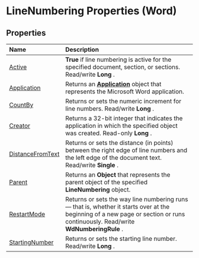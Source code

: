
# LineNumbering Properties (Word)

## Properties



|**Name**|**Description**|
|:-----|:-----|
|[Active](31b62e8f-a254-21aa-97bf-d9114f0605a8.md)| **True** if line numbering is active for the specified document, section, or sections. Read/write **Long** .|
|[Application](1669eea8-4ed6-da31-184f-3491e2a7b24f.md)|Returns an  **[Application](d1cf6f8f-4e88-bf01-93b4-90a83f79cb44.md)** object that represents the Microsoft Word application.|
|[CountBy](7cb90bfb-84a9-d52f-f406-7bef835744d3.md)|Returns or sets the numeric increment for line numbers. Read/write  **Long** .|
|[Creator](701e2f58-272c-d24d-367a-a5db952ae106.md)|Returns a 32-bit integer that indicates the application in which the specified object was created. Read-only  **Long** .|
|[DistanceFromText](cc541a06-5216-1a7a-9db1-172c94272d31.md)|Returns or sets the distance (in points) between the right edge of line numbers and the left edge of the document text. Read/write  **Single** .|
|[Parent](64feebf9-42e3-d5b3-191b-55c6d62d64b0.md)|Returns an  **Object** that represents the parent object of the specified **LineNumbering** object.|
|[RestartMode](f812d5ab-4921-5d6e-a2f8-51d324c29333.md)|Returns or sets the way line numbering runs — that is, whether it starts over at the beginning of a new page or section or runs continuously. Read/write  **WdNumberingRule** .|
|[StartingNumber](115d4c0a-d895-a404-84bb-7ffe17706a98.md)|Returns or sets the starting line number. Read/write  **Long** .|
